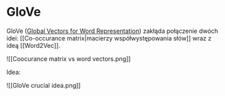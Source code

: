 # GloVe 

GloVe ([Global Vectors for Word Representation](https://nlp.stanford.edu/pubs/glove.pdf)) zakłąda połączenie dwóch idei: [[Co-occurance matrix|macierzy współwystępowania słów]] wraz z ideą [[Word2Vec]].

![[Coocurance matrix vs word vectors.png]]

Idea:

![[GloVe crucial idea.png]]



